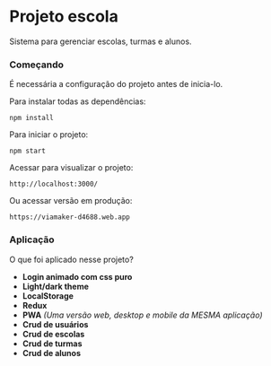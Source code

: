 # Projeto escola

Sistema para gerenciar escolas, turmas e alunos.

### Começando
É necessária a configuração do projeto antes de inicia-lo.

Para instalar todas as dependências:
```
npm install
```
Para iniciar o projeto:
```
npm start
```
Acessar para visualizar o projeto:
```
http://localhost:3000/
```
Ou acessar versão em produção:
```
https://viamaker-d4688.web.app
```

### Aplicação
O que foi aplicado nesse projeto?

* **Login animado com css puro**
* **Light/dark theme**
* **LocalStorage**
* **Redux**
* **PWA** *(Uma versão web, desktop e mobile da MESMA aplicação)*
* **Crud de usuários**
* **Crud de escolas**
* **Crud de turmas**
* **Crud de alunos**
